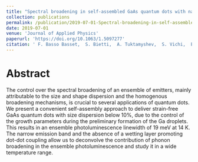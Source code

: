 ```yaml
---
title: "Spectral broadening in self-assembled GaAs quantum dots with narrow size distribution"
collection: publications
permalink: /publication/2019-07-01-Spectral-broadening-in-self-assembled-GaAs-quantum-dots-with-narrow-size-distribution
date: 2019-07-01
venue: 'Journal of Applied Physics'
paperurl: 'https://doi.org/10.1063/1.5097277'
citation: ' F. Basso Basset,  S. Bietti,  A. Tuktamyshev,  S. Vichi,  E. Bonera,  S. Sanguinetti,  Journal of Applied Physics 126, 024301 (2019).'
---
```

# Abstract

The control over the spectral broadening of an ensemble of emitters, mainly attributable to the size and shape dispersion and the homogenous broadening mechanisms, is crucial to several applications of quantum dots. We present a convenient self-assembly approach to deliver strain-free GaAs quantum dots with size dispersion below 10%, due to the control of the growth parameters during the preliminary formation of the Ga droplets. This results in an ensemble photoluminescence linewidth of 19 meV at 14 K. The narrow emission band and the absence of a wetting layer promoting dot-dot coupling allow us to deconvolve the contribution of phonon broadening in the ensemble photoluminescence and study it in a wide temperature range.
